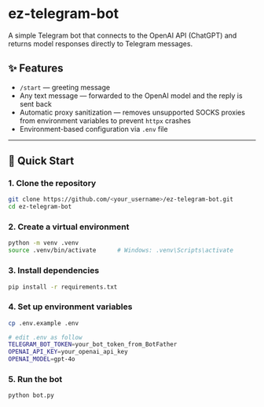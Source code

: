 # ez-telegram-bot

A simple Telegram bot that connects to the OpenAI API (ChatGPT) and returns model responses directly to Telegram messages.

## ✨ Features

- `/start` — greeting message  
- Any text message — forwarded to the OpenAI model and the reply is sent back  
- Automatic proxy sanitization — removes unsupported SOCKS proxies from environment variables to prevent `httpx` crashes  
- Environment-based configuration via `.env` file  

---

## 🚀 Quick Start

### 1. Clone the repository
```bash
git clone https://github.com/<your_username>/ez-telegram-bot.git
cd ez-telegram-bot
```

### 2. Create a virtual environment
```bash
python -m venv .venv
source .venv/bin/activate      # Windows: .venv\Scripts\activate
```

### 3. Install dependencies
```bash
pip install -r requirements.txt
```

### 4. Set up environment variables
```bash
cp .env.example .env

# edit .env as follow
TELEGRAM_BOT_TOKEN=your_bot_token_from_BotFather
OPENAI_API_KEY=your_openai_api_key
OPENAI_MODEL=gpt-4o
```

### 5. Run the bot
```bash
python bot.py
```